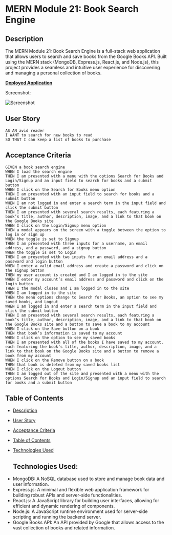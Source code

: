 # MERN Module 21: Book Search Engine
   
## Description

The MERN Module 21: Book Search Engine is a full-stack web application that allows users to search and save books from the Google Books API. Built using the MERN stack (MongoDB, Express.js, React.js, and Node.js), this project provides a seamless and intuitive user experience for discovering and managing a personal collection of books.

**[Deployed Application](https://fathomless-river-17815.herokuapp.com/)**
  
Screenshot:

![Screenshot](images/screenshot.png)

## User Story

```
AS AN avid reader
I WANT to search for new books to read
SO THAT I can keep a list of books to purchase
```

## Acceptance Criteria

```
GIVEN a book search engine
WHEN I load the search engine
THEN I am presented with a menu with the options Search for Books and Login/Signup and an input field to search for books and a submit button
WHEN I click on the Search for Books menu option
THEN I am presented with an input field to search for books and a submit button
WHEN I am not logged in and enter a search term in the input field and click the submit button
THEN I am presented with several search results, each featuring a book’s title, author, description, image, and a link to that book on the Google Books site
WHEN I click on the Login/Signup menu option
THEN a modal appears on the screen with a toggle between the option to log in or sign up
WHEN the toggle is set to Signup
THEN I am presented with three inputs for a username, an email address, and a password, and a signup button
WHEN the toggle is set to Login
THEN I am presented with two inputs for an email address and a password and login button
WHEN I enter a valid email address and create a password and click on the signup button
THEN my user account is created and I am logged in to the site
WHEN I enter my account’s email address and password and click on the login button
THEN I the modal closes and I am logged in to the site
WHEN I am logged in to the site
THEN the menu options change to Search for Books, an option to see my saved books, and Logout
WHEN I am logged in and enter a search term in the input field and click the submit button
THEN I am presented with several search results, each featuring a book’s title, author, description, image, and a link to that book on the Google Books site and a button to save a book to my account
WHEN I click on the Save button on a book
THEN that book’s information is saved to my account
WHEN I click on the option to see my saved books
THEN I am presented with all of the books I have saved to my account, each featuring the book’s title, author, description, image, and a link to that book on the Google Books site and a button to remove a book from my account
WHEN I click on the Remove button on a book
THEN that book is deleted from my saved books list
WHEN I click on the Logout button
THEN I am logged out of the site and presented with a menu with the options Search for Books and Login/Signup and an input field to search for books and a submit button  
```
   
## Table of Contents

- [Description](#description)
- [User Story](#user-story)
- [Acceptance Criteria](#acceptance-criteria)
- [Table of Contents](#table-of-contents)
- [Technologies Used](#technology-used)


  ## Technologies Used:

* MongoDB: A NoSQL database used to store and manage book data and user information.
* Express.js: A minimal and flexible web application framework for building robust APIs and server-side functionalities.
* React.js: A JavaScript library for building user interfaces, allowing for efficient and dynamic rendering of components.
* Node.js: A JavaScript runtime environment used for server-side scripting and running the backend server.
* Google Books API: An API provided by Google that allows access to the vast collection of books and related information.








